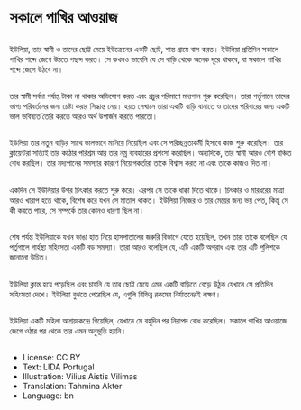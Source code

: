 # সকালে পাখির আওয়াজ

##
ইউলিয়া, তার স্বামী ও তাদের ছোট্ট মেয়ে ইউক্রেনের একটি ছোট, শান্ত গ্রামে বাস করত। ইউলিয়া প্রতিদিন সকালে পাখির শব্দে জেগে উঠতে পছন্দ করত। সে কখনও ভাবেনি যে সে বাড়ি থেকে অনেক দূরে থাকবে, বা সকালে পাখির শব্দে জেগে উঠবে না।

##
তার স্বামী সর্বদা পর্যাপ্ত টাকা না থাকার অভিযোগ করত এবং প্রচুর পরিমাণে মদ্যপান শুরু করেছিল। তারা পর্তুগালে তাদের ভাগ্য পরিবর্তনের জন্য চেষ্টা করার সিদ্ধান্ত নেয়। হয়ত সেখানে তারা একটি বাড়ি বানাতে ও তাদের পরিবারের জন্য একটি ভাল ভবিষ্যত তৈরি করতে আরও অর্থ উপার্জন করতে পারতো।

##
ইউলিয়া তার নতুন বাড়ির সাথে ভালভাবে মানিয়ে নিয়েছিল এবং সে পরিচ্ছন্নতাকর্মী হিসাবে কাজ শুরু করেছিল। তার ক্লায়েন্টরা সত্যিই তার কঠোর পরিশ্রম আর তার নম্র ব্যবহারের প্রশংসা করেছিল। অন্যদিকে, তার স্বামী আরও বেশি বঞ্চিত বোধ করছিল। তার মদ্যপানের সমস্যার কারণে নিয়োগকর্তারা তাকে বিশ্বাস করত না এবং তাকে কাজও দিত না।

##
একদিন সে ইউলিয়ার উপর চিৎকার করতে শুরু করে। এরপর সে তাকে ধাক্কা দিতে থাকে। চিৎকার ও মারধরের মাত্রা আরও খারাপ হতে থাকে, বিশেষ করে যখন সে মাতাল থাকত। ইউলিয়া নিজের ও তার মেয়ের জন্য ভয় পেত, কিন্তু সে কী করতে পারে, সে সম্পর্কে তার কোনও ধারণা ছিল না।

##
শেষ পর্যন্ত ইউলিয়াকে যখন ভাঙা হাত নিয়ে হাসপাতালের জরুরি বিভাগে যেতে হয়েছিল, তখন তারা তাকে বলেছিল যে পর্তুগালে গার্হস্থ্য সহিংসতা একটি বড় সমস্যা। তারা আরও বলেছিল যে, এটি একটি অপরাধ এবং তার এটি পুলিশকে জানানো উচিত।

##
ইউলিয়া ক্লান্ত হয়ে পড়েছিল এবং চায়নি যে তার ছোট্ট মেয়ে এমন একটি বাড়িতে বেড়ে উঠুক যেখানে সে প্রতিদিন সহিংসতা দেখে। ইউলিয়া বুঝতে পেরেছিল যে, এগুলি বিভিন্ন রকমের নির্যাতনেরই লক্ষণ।

##
ইউলিয়া একটি মহিলা আশ্রয়কেন্দ্রে গিয়েছিল, যেখানে সে বহুদিন পর নিরাপদ বোধ করেছিল। সকালে পাখির আওয়াজে জেগে ওঠার পর থেকে তার এমন অনুভূতি হয়নি।

##
* License: CC BY
* Text: LIDA Portugal
* Illustration: Vilius Aistis Vilimas
* Translation: Tahmina Akter
* Language: bn
